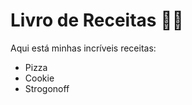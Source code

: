 # Livro de Receitas :man_cook:

Aqui está minhas incríveis receitas: 

- Pizza
- Cookie
- Strogonoff
